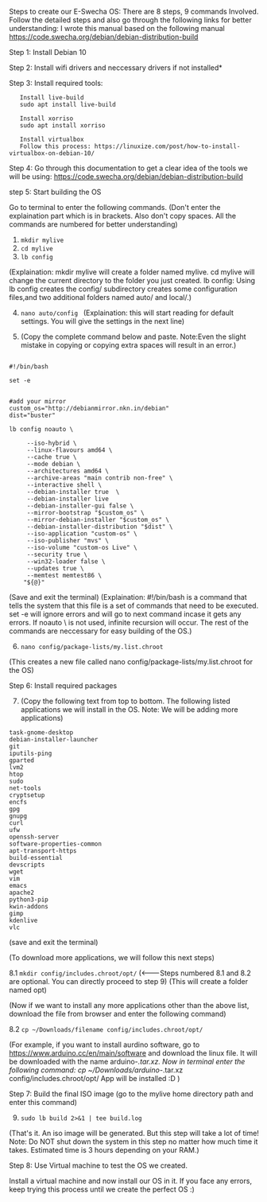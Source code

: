 Steps to create our E-Swecha OS:
There are 8 steps, 9 commands Involved. Follow the detailed steps and also go through the following links for better understanding:
I wrote this manual based on the following manual https://code.swecha.org/debian/debian-distribution-build
 

Step 1: Install Debian 10

Step 2: Install wifi drivers and neccessary drivers if not installed* 

Step 3: Install required tools: 
   
       Install live-build
       sudo apt install live-build

       Install xorriso
       sudo apt install xorriso

       Install virtualbox 
       Follow this process: https://linuxize.com/post/how-to-install-virtualbox-on-debian-10/

Step 4: Go through this documentation to get a clear idea of the tools we will be using: 
        https://code.swecha.org/debian/debian-distribution-build

step 5: Start building the OS

Go to terminal to enter the following commands. (Don't enter the explaination part which is in brackets. Also don't copy spaces. All the commands are numbered for better understanding)

1.  `mkdir mylive`
2.  `cd mylive`
3.  `lb config `

  (Explaination: mkdir mylive will create a folder named mylive. 
   cd mylive will change the current directory to the folder you just created.
   lb config: Using lb config creates the config/ subdirectory creates some configuration files,and two additional folders named auto/ and local/.)

4.  `nano auto/config `
  (Explaination: this will start reading for default settings. You will give the settings in the next line)

5. (Copy the complete command below and paste. Note:Even the slight mistake in copying or copying extra spaces will result in an error.)  
``` batch

#!/bin/bash

set -e


#add your mirror
custom_os="http://debianmirror.nkn.in/debian"
dist="buster"

lb config noauto \

     --iso-hybrid \
     --linux-flavours amd64 \
     --cache true \
     --mode debian \
     --architectures amd64 \
     --archive-areas "main contrib non-free" \
     --interactive shell \
     --debian-installer true  \
     --debian-installer live
     --debian-installer-gui false \
     --mirror-bootstrap "$custom_os" \
     --mirror-debian-installer "$custom_os" \
     --debian-installer-distribution "$dist" \
     --iso-application "custom-os" \
     --iso-publisher "mvs" \
     --iso-volume "custom-os Live" \
     --security true \
     --win32-loader false \
     --updates true \
     --memtest memtest86 \
	"${@}"
```

(Save and exit the terminal)
(Explaination: #!/bin/bash is a command that tells the system that this file is a set of commands that need to be executed. set -e will ignore errors and will go to next command incase it gets any errors.  If noauto \ is not used, infinite recursion will occur. The rest of the commands are neccessary for easy building of the OS.)

6. `nano config/package-lists/my.list.chroot`

(This creates a new file called nano config/package-lists/my.list.chroot for the OS)

Step 6: Install required packages 

7. (Copy the following text from top to bottom. The following listed applications we will install in the OS. Note: We will be adding more applications) 
```
task-gnome-desktop
debian-installer-launcher
git
iputils-ping
gparted
lvm2
htop
sudo
net-tools
cryptsetup
encfs
gpg
gnupg
curl
ufw
openssh-server
software-properties-common
apt-transport-https
build-essential
devscripts
wget
vim
emacs
apache2
python3-pip
kwin-addons
gimp
kdenlive
vlc
```  
(save and exit the terminal)

(To download more applications, we will follow this next steps)

8.1 `mkdir config/includes.chroot/opt/`          (<---Steps numbered 8.1 and 8.2 are optional. You can directly proceed to step 9)
(This will create a folder named opt)

(Now if we want to install any more applications other than the above list, download the file from browser and enter the following command)

8.2 `cp ~/Downloads/filename config/includes.chroot/opt/ `

(For example, if you want to install aurdino software, go to https://www.arduino.cc/en/main/software and download the linux file. It will be downloaded with the name arduino-*.tar.xz. Now in terminal enter the following command: cp ~/Downloads/arduino-*.tar.xz config/includes.chroot/opt/ 
App will be installed :D )


Step 7: Build the final ISO image (go to the mylive home directory path and enter this command)

9. `sudo lb build 2>&1 | tee build.log`

(That's it. An iso image will be generated. But this step will take a lot of time! Note: Do NOT shut down the system in this step no matter how much time it takes. Estimated time is 3 hours depending on your RAM.) 

Step 8: Use Virtual machine to test the OS we created.

Install a virtual machine and now install our OS in it. If you face any errors, keep trying this process until we create the perfect OS :)
